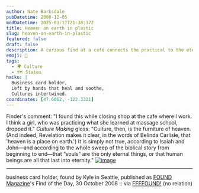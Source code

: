 ```yaml
---
author: Nate Barksdale
pubDatetime: 2008-12-05
modDatetime: 2025-03-17T21:38:37Z
title: Heaven on earth in plastic
slug: heaven-on-earth-in-plastic
featured: false
draft: false
description: A curious find at a café connects the practical to the eternal.
emoji: 👜
tags:
  - 🌍 Culture
  - 🗺️ States
haiku: |
  Business card holder,  
  Left by hands that heal and soothe,  
  Cultures intertwined.
coordinates: [47.6062, -122.3321]
---
```


Finder's comment: "I found this while closing shop at the cafe where I work. I think a girl, who was practicing what she learned at massage school, dropped it." _Culture Making_ gloss: "Culture, then, is the furniture of heaven. (And indeed, Revelation makes it clear, in the words of Belinda Carlisle, that 'heaven is a place on earth.') It is simply not true, according to Isaiah and John—and according to the whole sweep of the biblical story from beginning to end—that “souls” are the only eternal things, or that human beings are all that last into eternity." [![image](http://culture-making.com/media/whyarewehere.jpg)](http://foundmagazine.com/find/3625)

---

business card holder, found by Kyle in Seattle, published as [FOUND Magazine](http://web.archive.org/web/20111025112656/http://www.foundmagazine.com:80/find/3625)'s Find of the Day, 30 October 2008 :: via [FFFFOUND!](http://web.archive.org/web/20170509142703/http://ffffound.com/image/39977c178ab81f1d20485b0f88f571d7fef353b5) (no relation)
